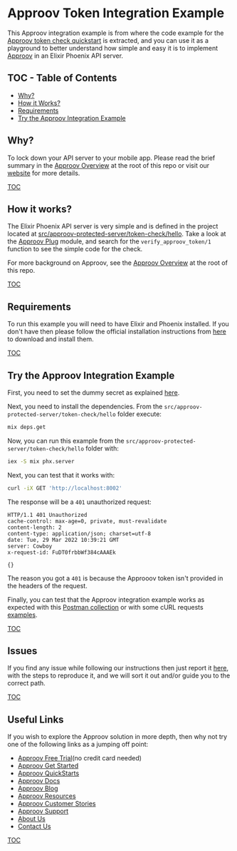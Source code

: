# Approov Token Integration Example

This Approov integration example is from where the code example for the [Approov token check quickstart](/docs/APPROOV_TOKEN_QUICKSTART.md) is extracted, and you can use it as a playground to better understand how simple and easy it is to implement [Approov](https://approov.io) in an Elixir Phoenix API server.

## TOC - Table of Contents

* [Why?](#why)
* [How it Works?](#how-it-works)
* [Requirements](#requirements)
* [Try the Approov Integration Example](#try-the-approov-integration-example)


## Why?

To lock down your API server to your mobile app. Please read the brief summary in the [Approov Overview](/OVERVIEW.md#why) at the root of this repo or visit our [website](https://approov.io/product) for more details.

[TOC](#toc---table-of-contents)


## How it works?

The Elixir Phoenix API server is very simple and is defined in the project located at [src/approov-protected-server/token-check/hello](/src/approov-protected-server/token-check/hello). Take a look at the [Approov Plug](/src/approov-protected-server/token-check/hello/lib/hello_web/plugs/approov_token_plug.ex) module, and search for the `verify_approov_token/1` function to see the simple code for the check.

For more background on Approov, see the [Approov Overview](/OVERVIEW.md#how-it-works) at the root of this repo.

[TOC](#toc---table-of-contents)


## Requirements

To run this example you will need to have Elixir and Phoenix installed. If you don't have then please follow the official installation instructions from [here](https://hexdocs.pm/phoenix/installation.html#content) to download and install them.

[TOC](#toc---table-of-contents)


## Try the Approov Integration Example

First, you need to set the dummy secret as explained [here](/TESTING.md#the-dummy-secret).

Next, you need to install the dependencies. From the `src/approov-protected-server/token-check/hello` folder execute:

```bash
mix deps.get
```

Now, you can run this example from the `src/approov-protected-server/token-check/hello` folder with:

```bash
iex -S mix phx.server
```

Next, you can test that it works with:

```bash
curl -iX GET 'http://localhost:8002'
```

The response will be a `401` unauthorized request:

```text
HTTP/1.1 401 Unauthorized
cache-control: max-age=0, private, must-revalidate
content-length: 2
content-type: application/json; charset=utf-8
date: Tue, 29 Mar 2022 10:39:21 GMT
server: Cowboy
x-request-id: FuDT0frbbWf384cAAAEk

{}
```

The reason you got a `401` is because the Approoov token isn't provided in the headers of the request.

Finally, you can test that the Approov integration example works as expected with this [Postman collection](/TESTING.md#testing-with-postman) or with some cURL requests [examples](/TESTING.md#testing-with-curl).

[TOC](#toc---table-of-contents)


## Issues

If you find any issue while following our instructions then just report it [here](https://github.com/approov/quickstart-elixir-phoenix-guardian-token-check/issues), with the steps to reproduce it, and we will sort it out and/or guide you to the correct path.

[TOC](#toc---table-of-contents)


## Useful Links

If you wish to explore the Approov solution in more depth, then why not try one of the following links as a jumping off point:

* [Approov Free Trial](https://approov.io/signup)(no credit card needed)
* [Approov Get Started](https://approov.io/product/demo)
* [Approov QuickStarts](https://approov.io/docs/latest/approov-integration-examples/)
* [Approov Docs](https://approov.io/docs)
* [Approov Blog](https://approov.io/blog/)
* [Approov Resources](https://approov.io/resource/)
* [Approov Customer Stories](https://approov.io/customer)
* [Approov Support](https://approov.io/contact)
* [About Us](https://approov.io/company)
* [Contact Us](https://approov.io/contact)

[TOC](#toc---table-of-contents)
